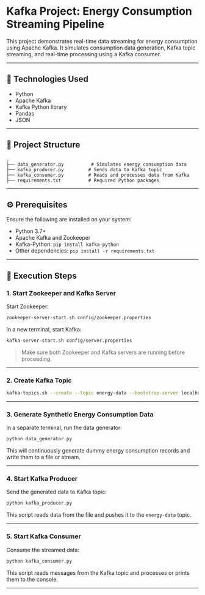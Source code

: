 
# Kafka Project: Energy Consumption Streaming Pipeline

This project demonstrates real-time data streaming for energy consumption using Apache Kafka. It simulates consumption data generation, Kafka topic streaming, and real-time processing using a Kafka consumer.

---

## 🧰 Technologies Used

* Python
* Apache Kafka
* Kafka Python library
* Pandas
* JSON

---

## 📁 Project Structure

```
.
├── data_generator.py          # Simulates energy consumption data
├── kafka_producer.py         # Sends data to Kafka topic
├── kafka_consumer.py         # Reads and processes data from Kafka
├── requirements.txt          # Required Python packages
```

---

## ⚙️ Prerequisites

Ensure the following are installed on your system:

* Python 3.7+
* Apache Kafka and Zookeeper
* Kafka-Python: `pip install kafka-python`
* Other dependencies: `pip install -r requirements.txt`

---

## 🚀 Execution Steps

### 1. Start Zookeeper and Kafka Server

Start Zookeeper:

```bash
zookeeper-server-start.sh config/zookeeper.properties
```

In a new terminal, start Kafka:

```bash
kafka-server-start.sh config/server.properties
```

> Make sure both Zookeeper and Kafka servers are running before proceeding.

---

### 2. Create Kafka Topic

```bash
kafka-topics.sh --create --topic energy-data --bootstrap-server localhost:9092 --partitions 1 --replication-factor 1
```

---

### 3. Generate Synthetic Energy Consumption Data

In a separate terminal, run the data generator:

```bash
python data_generator.py
```

This will continuously generate dummy energy consumption records and write them to a file or stream.

---

### 4. Start Kafka Producer

Send the generated data to Kafka topic:

```bash
python kafka_producer.py
```

This script reads data from the file and pushes it to the `energy-data` topic.

---

### 5. Start Kafka Consumer

Consume the streamed data:

```bash
python kafka_consumer.py
```

This script reads messages from the Kafka topic and processes or prints them to the console.

---
